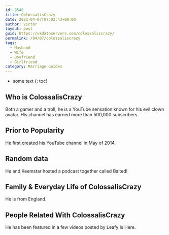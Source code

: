 ```yaml
---
id: 9548
title: ColossalisCrazy
date: 2021-04-07T07:02:43+00:00
author: victor
layout: post
guid: https://ukdataservers.com/colossaliscrazy/
permalink: /04/07/colossaliscrazy
tags:
  - Husband
  - Wife
  - Boyfriend
  - Girlfriend
category: Marriage Guides
---
```


* some text
{: toc}


## Who is ColossalisCrazy



Both a gamer and a troll, he is a YouTube sensation known for his evil clown avatar. His channel has earned more than 500,000 subscribers. 

                
                
                
## Prior to Popularity



He first created his YouTube channel in May of 2014.

                
                
                
## Random data



He and Keemstar hosted a podcast together called Baited!

                
                
                
## Family & Everyday Life of ColossalisCrazy



He is from England.

                
                
                
## People Related With ColossalisCrazy



He has been featured in a few videos posted by Leafy Is Here.

                
              
            
          
          
          